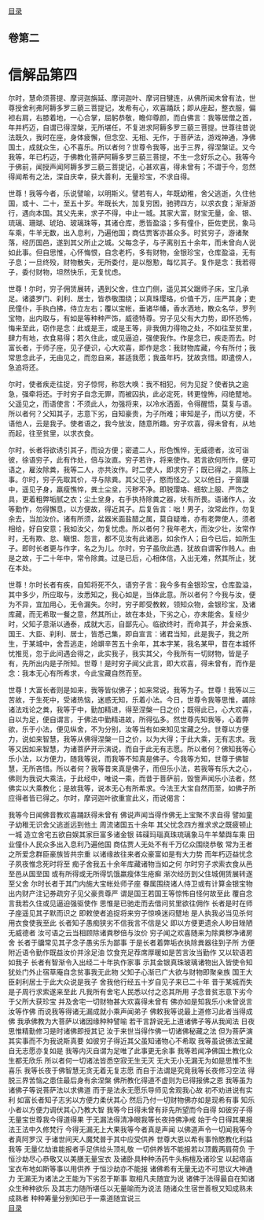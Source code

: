 <div class="menu"><a href="/#/table-of-contents">目录</a></div>
<hgroup>
  <h2>卷第二</h2>
  <h1>信解品第四</h1>
</hgroup>
<p>
  尔时，慧命须菩提、摩诃迦旃延、摩诃迦叶、摩诃目犍连，从佛所闻未曾有法，世尊授舍利弗阿耨多罗三藐三菩提记，发希有心，欢喜踊跃；即从座起，整衣服，偏袒右肩，右膝着地，一心合掌，屈躬恭敬，瞻仰尊颜，而白佛言：我等居僧之首，年并朽迈，自谓已得涅槃，无所堪任，不复进求阿耨多罗三藐三菩提。世尊往昔说法既久，我时在座，身体疲懈，但念空、无相、无作，于菩萨法，游戏神通，净佛国土，成就众生，心不喜乐。所以者何？世尊令我等，出于三界，得涅槃证。又今我等，年已朽迈，于佛教化菩萨阿耨多罗三藐三菩提，不生一念好乐之心。我等今于佛前，闻授声闻阿耨多罗三藐三菩提记，心甚欢喜，得未曾有；不谓于今，忽然得闻希有之法，深自庆幸，获大善利，无量珍宝，不求自得。
</p>
<p>
  世尊！我等今者，乐说譬喻，以明斯义。譬若有人，年既幼稚，舍父逃逝，久住他国，或十、二十，至五十岁。年既长大，加复穷困，驰骋四方，以求衣食；渐渐游行，遇向本国。其父先来，求子不得，中止一城。其家大富，财宝无量，金、银、
  琉璃、珊瑚、琥珀、玻璃珠等，其诸仓库，悉皆盈溢；多有僮仆，臣佐吏民，象马车乘，牛羊无数，出入息利，乃遍他国；商估贾客亦甚众多。时贫穷子，游诸聚落，经历国邑，遂到其父所止之城。父每念子，与子离别五十余年，而未曾向人说如此事。但自思惟，心怀悔恨，自念老朽，多有财物，金银珍宝，仓库盈溢，无有子息；一旦终殁，财物散失，无所委付，是以慇懃，每忆其子。复作是念：我若得子，委付财物，坦然快乐，无复忧虑。
</p>
<p>
  世尊！尔时，穷子佣赁展转，遇到父舍，住立门侧，遥见其父踞师子床，宝几承足。诸婆罗门、刹利、居士，皆恭敬围绕；以真珠璎珞，价值千万，庄严其身；吏民僮仆，手执白拂，侍立左右；覆以宝帐，垂诸华幡，香水洒地，散众名华，罗列宝物，出内取与，有如是等种种严饰，威德特尊。穷子见父有大力势，即怀恐怖，悔来至此，窃作是念：此或是王，或是王等，非我佣力得物之处，不如往至贫里，肆力有地，衣食易得；若久住此，或见逼迫，强使我作。作是念已，疾走而去。时富长者，于师子座，见子便识，心大欢喜，即作是念：我财物库藏，今有所付；我常思念此子，无由见之，而忽自来，甚适我愿；我虽年朽，犹故贪惜。即遣傍人，急追将还。
</p>
<p>
  尔时，使者疾走往捉，穷子惊愕，称怨大唤：我不相犯，何为见捉？使者执之逾急，强牵将还。于时穷子自念无罪，而被囚执，此必定死，转更惶怖，闷绝躄地。父遥见之，而语使言：不须此人，勿强将来，以冷水洒面，令得醒悟，莫复与语。所以者何？父知其子，志意下劣，自知豪贵，为子所难；审知是子，而以方便，不语他人，云是我子。使者语之，我今放汝，随意所趣。穷子欢喜，得未曾有，从地而起，往至贫里，以求衣食。
</p>
<p>
  尔时，长者将欲诱引其子，而设方便；密遣二人，形色憔悴，无威德者，汝可诣彼，徐语穷子，此有作处，倍与汝直。穷子若许，将来使作。若言欲何所作，便可语之，雇汝除粪，我等二人，亦共汝作。时二使人，即求穷子；既已得之，具陈上事。尔时，穷子先取其价，寻与除粪。其父见子，愍而怪之。又以他日，于窗牖中，遥见子身，羸瘦憔悴，粪土尘坌，污秽不净。即脱璎珞、细软上服、严饰之具，更着粗弊垢腻之衣；尘土坌身，右手执持除粪之器，状有所畏。语诸作人，汝等勤作，勿得懈息，以方便故，得近其子。后复告言：咄！男子，汝常此作，勿复余去，当加汝价。诸有所须，盆器米面盐醋之属，莫自疑难，亦有老弊使人，须者相给，好自安意；我如汝父，勿复忧虑。所以者何？我年老大，而汝少壮，汝常作时，无有欺、怠、瞋恨、怨言，都不见汝有此诸恶，如余作人；自今已后，如所生子。即时长者更与作字，名之为儿。尔时，穷子虽欣此遇，犹故自谓客作贱人。由是之故，于二十年中，常令除粪。过是已后，心相体信，入出无难，然其所止，犹在本处。
</p>
<p>
  世尊！尔时长者有疾，自知将死不久，语穷子言：我今多有金银珍宝，仓库盈溢，其中多少，所应取与，汝悉知之，我心如是，当体此意。所以者何？今我与汝，便为不异，宜加用心，无令漏失。尔时，穷子即受教敕，领知众物，金银珍宝，及诸库藏，而无希取一餐之意，然其所止，故在本处，下劣之心，亦未能舍。复经少时，父知子意渐以通泰，成就大志，自鄙先心。临欲终时，而命其子，并会亲族、国王、大臣、刹利、居士，皆悉己集，即自宣言：诸君当知，此是我子，我之所生，于某城中，舍吾逃走，竛竮辛苦五十余年，其本字某，我名某甲，昔在本城怀忧推觅，忽于此间遇会得之，此实我子，我实其父，今我所有一切财物，皆是子有，先所出内是子所知。世尊！是时穷子闻父此言，即大欢喜，得未曾有，而作是念：我本无心有所希求，今此宝藏自然而至。
</p>
<p>
  世尊！大富长者则是如来，我等皆似佛子；如来常说，我等为子。世尊！我等以三苦故，于生死中，受诸热恼，迷惑无知，乐着小法。今日，世尊令我等思惟，蠲除诸法戏论之粪，我等于中，勤加精进，得至涅槃一日之价；既得此已，心大欢喜，自以为足，便自谓言，于佛法中勤精进故，所得弘多。然世尊先知我等，心着弊欲，乐于小法，便见纵舍，不为分别，汝等当有如来知见宝藏之分。世尊以方便力，说如来智慧，我等从佛得涅槃一日之价，以为大得；于此大乘，无有志求。我等又因如来智慧，为诸菩萨开示演说，而自于此无有志愿。所以者何？佛知我等心乐小法，以方便力，随我等说，而我等不知真是佛子。今我等方知，世尊于佛智慧，无所吝惜。所以者何？我等昔来真是佛子，而但乐小法，若我等有乐大之心，佛则为我说大乘法，于此经中，唯说一乘，而昔于菩萨前，毁訾声闻乐小法者，然佛实以大乘教化；是故我等，说本无心有所希求。今法王大宝自然而至，如佛子所应得者皆已得之。尔时，摩诃迦叶欲重宣此义，而说偈言：
</p>
<div class="commentary">
  <span class="commentary__sentence">我等今日</span
  ><span class="commentary__sentence">闻佛音教</span
  ><span class="commentary__sentence">欢喜踊跃</span
  ><span class="commentary__sentence">得未曾有</span>
  <span class="commentary__sentence">佛说声闻</span
  ><span class="commentary__sentence">当得作佛</span
  ><span class="commentary__sentence">无上宝聚</span
  ><span class="commentary__sentence">不求自得</span>
  <span class="commentary__sentence">譬如童子</span
  ><span class="commentary__sentence">幼稚无识</span
  ><span class="commentary__sentence">舍父逃逝</span
  ><span class="commentary__sentence">远到他土</span>
  <span class="commentary__sentence">周流诸国</span
  ><span class="commentary__sentence">五十余年</span>
  <span class="commentary__sentence">其父忧念</span
  ><span class="commentary__sentence">四方推求</span
  ><span class="commentary__sentence">求之既疲</span
  ><span class="commentary__sentence">顿止一城</span>
  <span class="commentary__sentence">造立舍宅</span
  ><span class="commentary__sentence">五欲自娱</span
  ><span class="commentary__sentence">其家巨富</span
  ><span class="commentary__sentence">多诸金银</span>
  <span class="commentary__sentence">砗磲玛瑙</span
  ><span class="commentary__sentence">真珠琉璃</span
  ><span class="commentary__sentence">象马牛羊</span
  ><span class="commentary__sentence">辇舆车乘</span>
  <span class="commentary__sentence">田业僮仆</span
  ><span class="commentary__sentence">人民众多</span
  ><span class="commentary__sentence">出入息利</span
  ><span class="commentary__sentence">乃遍他国</span>
  <span class="commentary__sentence">商估贾人</span
  ><span class="commentary__sentence">无处不有</span
  ><span class="commentary__sentence">千万亿众</span
  ><span class="commentary__sentence">围绕恭敬</span>
  <span class="commentary__sentence">常为王者</span
  ><span class="commentary__sentence">之所爱念</span
  ><span class="commentary__sentence">群臣豪族</span
  ><span class="commentary__sentence">皆共宗重</span>
  <span class="commentary__sentence">以诸缘故</span
  ><span class="commentary__sentence">往来者众</span
  ><span class="commentary__sentence">豪富如是</span
  ><span class="commentary__sentence">有大力势</span>
  <span class="commentary__sentence">而年朽迈</span
  ><span class="commentary__sentence">益忧念子</span
  ><span class="commentary__sentence">夙夜惟念</span
  ><span class="commentary__sentence">死时将至</span>
  <span class="commentary__sentence">痴子舍我</span
  ><span class="commentary__sentence">五十余年</span
  ><span class="commentary__sentence">库藏诸物</span
  ><span class="commentary__sentence">当如之何</span>
  <span class="commentary__sentence">尔时穷子</span
  ><span class="commentary__sentence">求索衣食</span
  ><span class="commentary__sentence">从邑至邑</span
  ><span class="commentary__sentence">从国至国</span>
  <span class="commentary__sentence">或有所得</span
  ><span class="commentary__sentence">或无所得</span
  ><span class="commentary__sentence">饥饿羸瘦</span
  ><span class="commentary__sentence">体生疮癣</span>
  <span class="commentary__sentence">渐次经历</span
  ><span class="commentary__sentence">到父住城</span
  ><span class="commentary__sentence">佣赁展转</span
  ><span class="commentary__sentence">遂至父舍</span>
  <span class="commentary__sentence">尔时长者</span
  ><span class="commentary__sentence">于其门内</span
  ><span class="commentary__sentence">施大宝帐</span
  ><span class="commentary__sentence">处师子座</span>
  <span class="commentary__sentence">眷属围绕</span
  ><span class="commentary__sentence">诸人侍卫</span
  ><span class="commentary__sentence">或有计算</span
  ><span class="commentary__sentence">金银宝物</span>
  <span class="commentary__sentence">出内财产</span
  ><span class="commentary__sentence">注记券疏</span
  ><span class="commentary__sentence">穷子见父</span
  ><span class="commentary__sentence">豪贵尊严</span>
  <span class="commentary__sentence">谓是国王</span
  ><span class="commentary__sentence">若国王等</span
  ><span class="commentary__sentence">惊怖自怪</span
  ><span class="commentary__sentence">何故至此</span>
  <span class="commentary__sentence">覆自念言</span
  ><span class="commentary__sentence">我若久住</span
  ><span class="commentary__sentence">或见逼迫</span
  ><span class="commentary__sentence">强驱使作</span>
  <span class="commentary__sentence">思惟是已</span
  ><span class="commentary__sentence">驰走而去</span
  ><span class="commentary__sentence">借问贫里</span
  ><span class="commentary__sentence">欲往佣作</span>
  <span class="commentary__sentence">长者是时</span
  ><span class="commentary__sentence">在师子座</span
  ><span class="commentary__sentence">遥见其子</span
  ><span class="commentary__sentence">默而识之</span>
  <span class="commentary__sentence">即敕使者</span
  ><span class="commentary__sentence">追捉将来</span
  ><span class="commentary__sentence">穷子惊唤</span
  ><span class="commentary__sentence">迷闷躄地</span>
  <span class="commentary__sentence">是人执我</span
  ><span class="commentary__sentence">必当见杀</span
  ><span class="commentary__sentence">何用衣食</span
  ><span class="commentary__sentence">使我至此</span>
  <span class="commentary__sentence">长者知子</span
  ><span class="commentary__sentence">愚痴狭劣</span
  ><span class="commentary__sentence">不信我言</span
  ><span class="commentary__sentence">不信是父</span>
  <span class="commentary__sentence">即以方便</span
  ><span class="commentary__sentence">更遗余人</span
  ><span class="commentary__sentence">眇目矬陋</span
  ><span class="commentary__sentence">无威德者</span>
  <span class="commentary__sentence">汝可语之</span
  ><span class="commentary__sentence">云当相顾</span
  ><span class="commentary__sentence">除诸粪秽</span
  ><span class="commentary__sentence">倍与汝价</span>
  <span class="commentary__sentence">穷子闻之</span
  ><span class="commentary__sentence">欢喜随来</span
  ><span class="commentary__sentence">为除粪秽</span
  ><span class="commentary__sentence">净诸房舍</span>
  <span class="commentary__sentence">长者于牖</span
  ><span class="commentary__sentence">常见其子</span
  ><span class="commentary__sentence">念子愚劣</span
  ><span class="commentary__sentence">乐为鄙事</span>
  <span class="commentary__sentence">于是长者</span
  ><span class="commentary__sentence">着弊垢衣</span
  ><span class="commentary__sentence">执除粪器</span
  ><span class="commentary__sentence">往到子所</span>
  <span class="commentary__sentence">方便附近</span
  ><span class="commentary__sentence">语令勤作</span
  ><span class="commentary__sentence">既益汝价</span
  ><span class="commentary__sentence">并涂足油</span>
  <span class="commentary__sentence">饮食充足</span
  ><span class="commentary__sentence">荐席厚暖</span
  ><span class="commentary__sentence">如是苦言</span
  ><span class="commentary__sentence">汝当勤作</span>
  <span class="commentary__sentence">又以软语</span
  ><span class="commentary__sentence">若如我子</span>
  <span class="commentary__sentence">长者有智</span
  ><span class="commentary__sentence">渐令入出</span
  ><span class="commentary__sentence">经二十年</span
  ><span class="commentary__sentence">执作家事</span>
  <span class="commentary__sentence">示其金银</span
  ><span class="commentary__sentence">真珠玻璃</span
  ><span class="commentary__sentence">诸物出入</span
  ><span class="commentary__sentence">皆使令知</span>
  <span class="commentary__sentence">犹处门外</span
  ><span class="commentary__sentence">止宿草庵</span
  ><span class="commentary__sentence">自念贫事</span
  ><span class="commentary__sentence">我无此物</span>
  <span class="commentary__sentence">父知子心</span
  ><span class="commentary__sentence">渐已广大</span
  ><span class="commentary__sentence">欲与财物</span
  ><span class="commentary__sentence">即聚亲族</span>
  <span class="commentary__sentence">国王大臣</span
  ><span class="commentary__sentence">刹利居士</span
  ><span class="commentary__sentence">于此大众</span
  ><span class="commentary__sentence">说是我子</span>
  <span class="commentary__sentence">舍我他行</span
  ><span class="commentary__sentence">经五十岁</span
  ><span class="commentary__sentence">自见子来</span
  ><span class="commentary__sentence">已二十年</span>
  <span class="commentary__sentence">昔于某城</span
  ><span class="commentary__sentence">而失是子</span
  ><span class="commentary__sentence">周行求索</span
  ><span class="commentary__sentence">遂来至此</span>
  <span class="commentary__sentence">凡我所有</span
  ><span class="commentary__sentence">舍宅人民</span
  ><span class="commentary__sentence">悉以付之</span
  ><span class="commentary__sentence">恣其所用</span>
  <span class="commentary__sentence">子念昔贫</span
  ><span class="commentary__sentence">志意下劣</span
  ><span class="commentary__sentence">今于父所</span
  ><span class="commentary__sentence">大获珍宝</span>
  <span class="commentary__sentence">并及舍宅</span
  ><span class="commentary__sentence">一切财物</span
  ><span class="commentary__sentence">甚大欢喜</span
  ><span class="commentary__sentence">得未曾有</span>
  <span class="commentary__sentence">佛亦如是</span
  ><span class="commentary__sentence">知我乐小</span
  ><span class="commentary__sentence">未曾说言</span
  ><span class="commentary__sentence">汝等作佛</span>
  <span class="commentary__sentence">而说我等</span
  ><span class="commentary__sentence">得诸无漏</span
  ><span class="commentary__sentence">成就小乘</span
  ><span class="commentary__sentence">声闻弟子</span>
  <span class="commentary__sentence">佛敕我等</span
  ><span class="commentary__sentence">说最上道</span
  ><span class="commentary__sentence">修习此者</span
  ><span class="commentary__sentence">当得成佛</span>
  <span class="commentary__sentence">我承佛教</span
  ><span class="commentary__sentence">为大菩萨</span
  ><span class="commentary__sentence">以诸因缘</span
  ><span class="commentary__sentence">种种譬喻</span>
  <span class="commentary__sentence">若干言辞</span
  ><span class="commentary__sentence">说无上道</span
  ><span class="commentary__sentence">诸佛子等</span
  ><span class="commentary__sentence">从我闻法</span>
  <span class="commentary__sentence">日夜思惟</span
  ><span class="commentary__sentence">精勤修习</span
  ><span class="commentary__sentence">是时诸佛</span
  ><span class="commentary__sentence">即授其记</span>
  <span class="commentary__sentence">汝于来世</span
  ><span class="commentary__sentence">当得作佛</span
  ><span class="commentary__sentence">一切诸佛</span
  ><span class="commentary__sentence">秘藏之法</span>
  <span class="commentary__sentence">但为菩萨</span
  ><span class="commentary__sentence">演其实事</span
  ><span class="commentary__sentence">而不为我</span
  ><span class="commentary__sentence">说斯真要</span>
  <span class="commentary__sentence">如彼穷子</span
  ><span class="commentary__sentence">得近其父</span
  ><span class="commentary__sentence">虽知诸物</span
  ><span class="commentary__sentence">心不希取</span>
  <span class="commentary__sentence">我等虽说</span
  ><span class="commentary__sentence">佛法宝藏</span
  ><span class="commentary__sentence">自无志愿</span
  ><span class="commentary__sentence">亦复如是</span>
  <span class="commentary__sentence">我等内灭</span
  ><span class="commentary__sentence">自谓为足</span
  ><span class="commentary__sentence">唯了此事</span
  ><span class="commentary__sentence">更无余事</span>
  <span class="commentary__sentence">我等若闻</span
  ><span class="commentary__sentence">净佛国土</span
  ><span class="commentary__sentence">教化众生</span
  ><span class="commentary__sentence">都无欣乐</span>
  <span class="commentary__sentence">所以者何</span
  ><span class="commentary__sentence">一切诸法</span
  ><span class="commentary__sentence">皆悉空寂</span
  ><span class="commentary__sentence">无生无灭</span>
  <span class="commentary__sentence">无大无小</span
  ><span class="commentary__sentence">无漏无为</span
  ><span class="commentary__sentence">如是思惟</span
  ><span class="commentary__sentence">不生喜乐</span>
  <span class="commentary__sentence">我等长夜</span
  ><span class="commentary__sentence">于佛智慧</span
  ><span class="commentary__sentence">无贪无着</span
  ><span class="commentary__sentence">无复志愿</span>
  <span class="commentary__sentence">而自于法</span
  ><span class="commentary__sentence">谓是究竟</span
  ><span class="commentary__sentence">我等长夜</span
  ><span class="commentary__sentence">修习空法</span>
  <span class="commentary__sentence">得脱三界</span
  ><span class="commentary__sentence">苦恼之患</span
  ><span class="commentary__sentence">住最后身</span
  ><span class="commentary__sentence">有余涅槃</span>
  <span class="commentary__sentence">佛所教化</span
  ><span class="commentary__sentence">得道不虚</span
  ><span class="commentary__sentence">则为已得</span
  ><span class="commentary__sentence">报佛之恩</span>
  <span class="commentary__sentence">我等虽为</span
  ><span class="commentary__sentence">诸佛子等</span
  ><span class="commentary__sentence">说菩萨法</span
  ><span class="commentary__sentence">以求佛道</span>
  <span class="commentary__sentence">而于是法</span
  ><span class="commentary__sentence">永无愿乐</span
  ><span class="commentary__sentence">导师见舍</span
  ><span class="commentary__sentence">观我心故</span>
  <span class="commentary__sentence">初不劝进</span
  ><span class="commentary__sentence">说有实利</span>
  <span class="commentary__sentence">如富长者</span
  ><span class="commentary__sentence">知子志劣</span
  ><span class="commentary__sentence">以方便力</span
  ><span class="commentary__sentence">柔伏其心</span>
  <span class="commentary__sentence">然后乃付</span
  ><span class="commentary__sentence">一切财物</span
  ><span class="commentary__sentence">佛亦如是</span
  ><span class="commentary__sentence">现希有事</span>
  <span class="commentary__sentence">知乐小者</span
  ><span class="commentary__sentence">以方便力</span
  ><span class="commentary__sentence">调伏其心</span
  ><span class="commentary__sentence">乃教大智</span>
  <span class="commentary__sentence">我等今日</span
  ><span class="commentary__sentence">得未曾有</span
  ><span class="commentary__sentence">非先所望</span
  ><span class="commentary__sentence">而今自得</span>
  <span class="commentary__sentence">如彼穷子</span
  ><span class="commentary__sentence">得无量宝</span
  ><span class="commentary__sentence">世尊我今</span
  ><span class="commentary__sentence">得道得果</span>
  <span class="commentary__sentence">于无漏法</span
  ><span class="commentary__sentence">得清净眼</span
  ><span class="commentary__sentence">我等长夜</span
  ><span class="commentary__sentence">持佛净戒</span>
  <span class="commentary__sentence">始于今日</span
  ><span class="commentary__sentence">得其果报</span
  ><span class="commentary__sentence">法王法中</span
  ><span class="commentary__sentence">久修梵行</span>
  <span class="commentary__sentence">今得无漏</span
  ><span class="commentary__sentence">无上大果</span
  ><span class="commentary__sentence">我等今者</span
  ><span class="commentary__sentence">真是声闻</span>
  <span class="commentary__sentence">以佛道声</span
  ><span class="commentary__sentence">令一切闻</span
  ><span class="commentary__sentence">我等今者</span
  ><span class="commentary__sentence">真阿罗汉</span>
  <span class="commentary__sentence">于诸世间</span
  ><span class="commentary__sentence">天人魔梵</span
  ><span class="commentary__sentence">普于其中</span
  ><span class="commentary__sentence">应受供养</span>
  <span class="commentary__sentence">世尊大恩</span
  ><span class="commentary__sentence">以希有事</span
  ><span class="commentary__sentence">怜愍教化</span
  ><span class="commentary__sentence">利益我等</span>
  <span class="commentary__sentence">无量亿劫</span
  ><span class="commentary__sentence">谁能报者</span
  ><span class="commentary__sentence">手足供给</span
  ><span class="commentary__sentence">头顶礼敬</span>
  <span class="commentary__sentence">一切供养</span
  ><span class="commentary__sentence">皆不能报</span
  ><span class="commentary__sentence">若以顶戴</span
  ><span class="commentary__sentence">两肩荷负</span>
  <span class="commentary__sentence">于恒沙劫</span
  ><span class="commentary__sentence">尽心恭敬</span
  ><span class="commentary__sentence">又以美膳</span
  ><span class="commentary__sentence">无量宝衣</span>
  <span class="commentary__sentence">及诸卧具</span
  ><span class="commentary__sentence">种种汤药</span
  ><span class="commentary__sentence">牛头栴檀</span
  ><span class="commentary__sentence">及诸珍宝</span>
  <span class="commentary__sentence">以起塔庙</span
  ><span class="commentary__sentence">宝衣布地</span
  ><span class="commentary__sentence">如斯等事</span
  ><span class="commentary__sentence">以用供养</span>
  <span class="commentary__sentence">于恒沙劫</span
  ><span class="commentary__sentence">亦不能报</span>
  <span class="commentary__sentence">诸佛希有</span
  ><span class="commentary__sentence">无量无边</span
  ><span class="commentary__sentence">不可思议</span
  ><span class="commentary__sentence">大神通力</span>
  <span class="commentary__sentence">无漏无为</span
  ><span class="commentary__sentence">诸法之王</span
  ><span class="commentary__sentence">能为下劣</span
  ><span class="commentary__sentence">忍于斯事</span>
  <span class="commentary__sentence">取相凡夫</span
  ><span class="commentary__sentence">随宜为说</span>
  <span class="commentary__sentence">诸佛于法</span
  ><span class="commentary__sentence">得最自在</span
  ><span class="commentary__sentence">知诸众生</span
  ><span class="commentary__sentence">种种欲乐</span>
  <span class="commentary__sentence">及其志力</span
  ><span class="commentary__sentence">随所堪任</span
  ><span class="commentary__sentence">以无量喻</span
  ><span class="commentary__sentence">而为说法</span>
  <span class="commentary__sentence">随诸众生</span
  ><span class="commentary__sentence">宿世善根</span
  ><span class="commentary__sentence">又知成熟</span
  ><span class="commentary__sentence">未成熟者</span>
  <span class="commentary__sentence">种种筹量</span
  ><span class="commentary__sentence">分别知已</span
  ><span class="commentary__sentence">于一乘道</span
  ><span class="commentary__sentence">随宜说三</span>
</div>
<div class="menu"><a href="/#/table-of-contents">目录</a></div>

